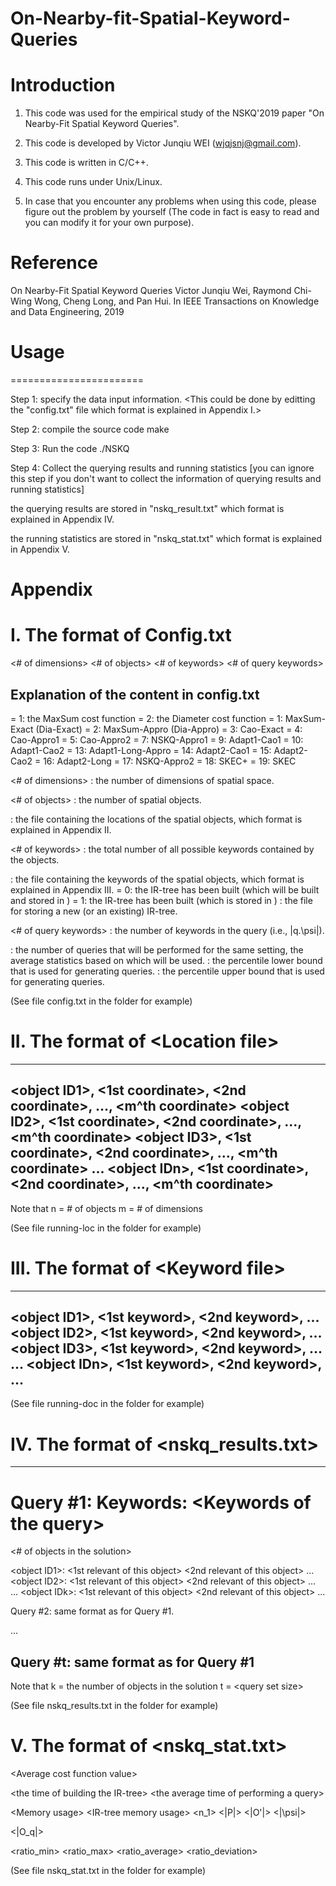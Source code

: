 # On-Nearby-fit-Spatial-Keyword-Queries

# Introduction

1. This code was used for the empirical study of the NSKQ'2019 paper 
	"On Nearby-Fit Spatial Keyword Queries".

2. This code is developed by Victor Junqiu WEI (wjqjsnj@gmail.com).

3. This code is written in C/C++.

4. This code runs under Unix/Linux.

5. In case that you encounter any problems when using this code,
	please figure out the problem by yourself 
	(The code in fact is easy to read and you can modify it for your own purpose).
  
# Reference 

On Nearby-Fit Spatial Keyword Queries
Victor Junqiu Wei, Raymond Chi-Wing Wong, Cheng Long, and Pan Hui.
In IEEE Transactions on Knowledge and Data Engineering, 2019
  
# Usage
=======================

Step 1: specify the data input information.
<This could be done by editting the "config.txt" file
which format is explained in Appendix I.>

Step 2: compile the source code
make

Step 3: Run the code
./NSKQ

Step 4: Collect the querying results and running statistics 
[you can ignore this step if you don't want to collect the information of
querying results and running statistics]

the querying results are stored in "nskq_result.txt"
which format is explained in Appendix IV.

the running statistics are stored in "nskq_stat.txt"
which format is explained in Appendix V.




# Appendix

I. The format of Config.txt
=======================

<Cost indicator>
<Algorithm indicator> 
<# of dimensions>
<# of objects>
<Location file>
<# of keywords>
<Keyword file>
<IR-tree option>
<IR-tree file>
<# of query keywords>
<query set size>
<Percentile lower bound>
<Percentile upper bound>


Explanation of the content in config.txt
-----------------------

<Cost indicator>
	= 1: the MaxSum cost function
	= 2: the Diameter cost function

<Algorithm indicator> 
	= 1: MaxSum-Exact (Dia-Exact)
	= 2: MaxSum-Appro (Dia-Appro)
	= 3: Cao-Exact
	= 4: Cao-Appro1
	= 5: Cao-Appro2
	= 7: NSKQ-Appro1
	= 9: Adapt1-Cao1
	= 10: Adapt1-Cao2
	= 13: Adapt1-Long-Appro
	= 14: Adapt2-Cao1
	= 15: Adapt2-Cao2
	= 16: Adapt2-Long
	= 17: NSKQ-Appro2
	= 18: SKEC+
	= 19: SKEC

<# of dimensions>
	: the number of dimensions of spatial space.

<# of objects>
	: the number of spatial objects.

<Location file>
	: the file containing the locations of the spatial objects,
which format is explained in Appendix II.

<# of keywords>
	: the total number of all possible keywords contained by the objects.

<Keyword file>
	: the file containing the keywords of the spatial objects,
which format is explained in Appendix III.

<IR-tree option>
	= 0: the IR-tree has been built (which will be built and stored in <IR-tree file>)
	= 1: the IR-tree has been built (which is stored in <IR-tree file file>)

<IR-tree file>
	: the file for storing a new (or an existing) IR-tree.

<# of query keywords>
	: the number of keywords in the query (i.e., |q.\psi|).

<query set size>
	: the number of queries that will be performed for the same setting, 
	the average statistics based on which will be used.

<Percentile lower bound>
	: the percentile lower bound that is used for generating queries.

<Percentile upper bound>
	: the percentile upper bound that is used for generating queries.


(See file config.txt in the folder for example)

II. The format of \<Location file\>
=============================

------------------------
\<object ID1\>, \<1st coordinate\>, \<2nd coordinate\>, ..., \<m^th coordinate\>
\<object ID2\>, \<1st coordinate\>, \<2nd coordinate\>, ..., \<m^th coordinate\>
\<object ID3\>, \<1st coordinate\>, \<2nd coordinate\>, ..., \<m^th coordinate\>
...
\<object IDn\>, \<1st coordinate\>, \<2nd coordinate\>, ..., \<m^th coordinate\>
------------------------

Note that
	n = # of objects
	m = # of dimensions

(See file running-loc in the folder for example)

III. The format of \<Keyword file\>
=============================

------------------------
\<object ID1\>, \<1st keyword\>, \<2nd keyword\>, ...
\<object ID2\>, \<1st keyword\>, \<2nd keyword\>, ...
\<object ID3\>, \<1st keyword\>, \<2nd keyword\>, ...
...
\<object IDn\>, \<1st keyword\>, \<2nd keyword\>, ...
------------------------

(See file running-doc in the folder for example)

IV. The format of \<nskq_results.txt\>
=============================

------------------------
Query #1:
Keywords: \<Keywords of the query\>
======================
\<# of objects in the solution\>

\<object ID1\>: \<1st relevant of this object\> \<2nd relevant of this object\> ...
\<object ID2\>: \<1st relevant of this object\> \<2nd relevant of this object\> ...
...
\<object IDk\>: \<1st relevant of this object\> \<2nd relevant of this object\> ...


Query #2:
same format as for Query #1.

...

Query #t:
same format as for Query #1
------------------------

Note that 
	k = the number of objects in the solution
	t = \<query set size\>

(See file nskq_results.txt in the folder for example)

V. The format of \<nskq_stat.txt\>
=============================
\<Average cost function value\>

\<the time of building the IR-tree\>
\<the average time of performing a query\>

\<Memory usage\>
\<IR-tree memory usage\>
\<n_1\>
\<|P|\>
\<|O'|\>
\<|\psi|\>

\<|O_q|\>

\<ratio_min\>
\<ratio_max\>
\<ratio_average\>
\<ratio_deviation\>


(See file nskq_stat.txt in the folder for example)
